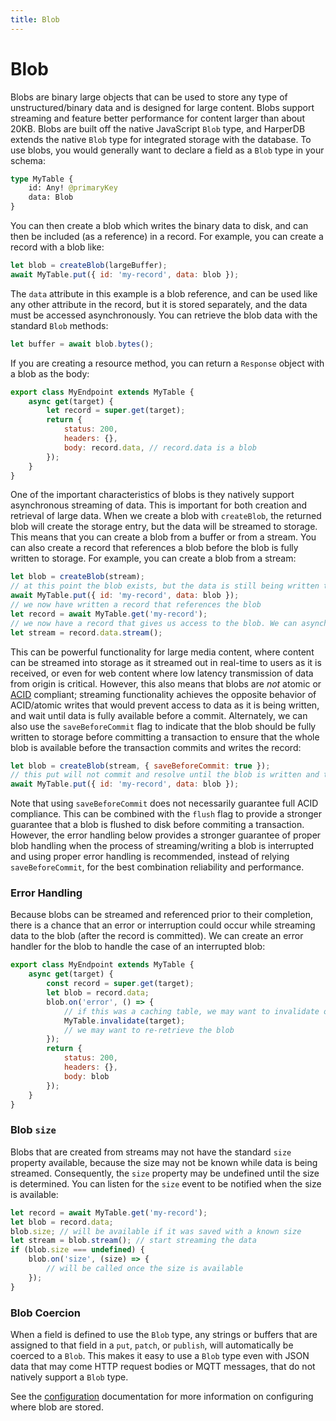 ```yaml
---
title: Blob
---
```


# Blob

Blobs are binary large objects that can be used to store any type of unstructured/binary data and is designed for large content. Blobs support streaming and feature better performance for content larger than about 20KB. Blobs are built off the native JavaScript `Blob` type, and HarperDB extends the native `Blob` type for integrated storage with the database. To use blobs, you would generally want to declare a field as a `Blob` type in your schema:

```graphql
type MyTable {
	id: Any! @primaryKey
	data: Blob
}
```

You can then create a blob which writes the binary data to disk, and can then be included (as a reference) in a record. For example, you can create a record with a blob like:

```javascript
let blob = createBlob(largeBuffer);
await MyTable.put({ id: 'my-record', data: blob });
```

The `data` attribute in this example is a blob reference, and can be used like any other attribute in the record, but it is stored separately, and the data must be accessed asynchronously. You can retrieve the blob data with the standard `Blob` methods:

```javascript
let buffer = await blob.bytes();
```

If you are creating a resource method, you can return a `Response` object with a blob as the body:

```javascript
export class MyEndpoint extends MyTable {
	async get(target) {
		let record = super.get(target);
		return {
			status: 200,
			headers: {},
			body: record.data, // record.data is a blob
		});
	}
}
```

One of the important characteristics of blobs is they natively support asynchronous streaming of data. This is important for both creation and retrieval of large data. When we create a blob with `createBlob`, the returned blob will create the storage entry, but the data will be streamed to storage. This means that you can create a blob from a buffer or from a stream. You can also create a record that references a blob before the blob is fully written to storage. For example, you can create a blob from a stream:

```javascript
let blob = createBlob(stream);
// at this point the blob exists, but the data is still being written to storage
await MyTable.put({ id: 'my-record', data: blob });
// we now have written a record that references the blob
let record = await MyTable.get('my-record');
// we now have a record that gives us access to the blob. We can asynchronously access the blob's data or stream the data, and it will be available as blob the stream is written to the blob.
let stream = record.data.stream();
```

This can be powerful functionality for large media content, where content can be streamed into storage as it streamed out in real-time to users as it is received, or even for web content where low latency transmission of data from origin is critical. However, this also means that blobs are _not_ atomic or [ACID](https://en.wikipedia.org/wiki/ACID) compliant; streaming functionality achieves the opposite behavior of ACID/atomic writes that would prevent access to data as it is being written, and wait until data is fully available before a commit. Alternately, we can also use the `saveBeforeCommit` flag to indicate that the blob should be fully written to storage before committing a transaction to ensure that the whole blob is available before the transaction commits and writes the record:

```javascript
let blob = createBlob(stream, { saveBeforeCommit: true });
// this put will not commit and resolve until the blob is written and then the record is written
await MyTable.put({ id: 'my-record', data: blob });
```

Note that using `saveBeforeCommit` does not necessarily guarantee full ACID compliance. This can be combined with the `flush` flag to provide a stronger guarantee that a blob is flushed to disk before commiting a transaction. However, the error handling below provides a stronger guarantee of proper blob handling when the process of streaming/writing a blob is interrupted and using proper error handling is recommended, instead of relying `saveBeforeCommit`, for the best combination reliability and performance.

### Error Handling

Because blobs can be streamed and referenced prior to their completion, there is a chance that an error or interruption could occur while streaming data to the blob (after the record is committed). We can create an error handler for the blob to handle the case of an interrupted blob:

```javascript
export class MyEndpoint extends MyTable {
	async get(target) {
		const record = super.get(target);
		let blob = record.data;
		blob.on('error', () => {
			// if this was a caching table, we may want to invalidate or delete this record:
			MyTable.invalidate(target);
			// we may want to re-retrieve the blob
		});
		return {
			status: 200,
			headers: {},
			body: blob
		});
	}
}
```

### Blob `size`

Blobs that are created from streams may not have the standard `size` property available, because the size may not be known while data is being streamed. Consequently, the `size` property may be undefined until the size is determined. You can listen for the `size` event to be notified when the size is available:

```javascript
let record = await MyTable.get('my-record');
let blob = record.data;
blob.size; // will be available if it was saved with a known size
let stream = blob.stream(); // start streaming the data
if (blob.size === undefined) {
	blob.on('size', (size) => {
		// will be called once the size is available
	});
}
```

### Blob Coercion

When a field is defined to use the `Blob` type, any strings or buffers that are assigned to that field in a `put`, `patch`, or `publish`, will automatically be coerced to a `Blob`. This makes it easy to use a `Blob` type even with JSON data that may come HTTP request bodies or MQTT messages, that do not natively support a `Blob` type.

See the [configuration](../deployments/configuration) documentation for more information on configuring where blob are stored.
